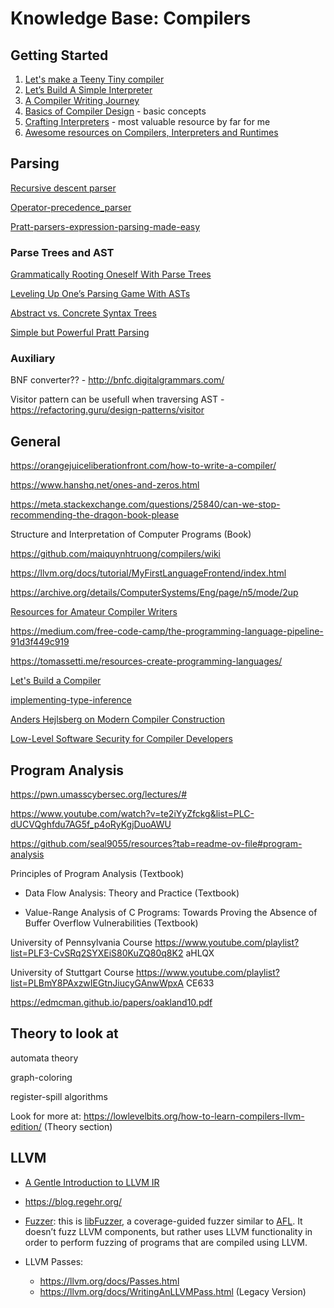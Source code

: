 # Knowledge Base: Compilers

## Getting Started
1. [Let's make a Teeny Tiny compiler](https://austinhenley.com/blog/teenytinycompiler1.html)
2. [Let’s Build A Simple Interpreter](https://ruslanspivak.com/lsbasi-part1/)
3. [ A Compiler Writing Journey ](https://github.com/DoctorWkt/acwj)
4. [Basics of Compiler Design](http://hjemmesider.diku.dk/~torbenm/Basics/) - basic concepts
5. [Crafting Interpreters](http://www.craftinginterpreters.com/) - most valuable resource by far for me
6. [Awesome resources on Compilers, Interpreters and Runtimes](https://github.com/aalhour/awesome-compilers)

## Parsing
[Recursive descent parser](https://en.wikipedia.org/wiki/Recursive_descent_parser)

[Operator-precedence_parser](https://en.wikipedia.org/wiki/Operator-precedence_parser)

[Pratt-parsers-expression-parsing-made-easy](https://journal.stuffwithstuff.com/2011/03/19/pratt-parsers-expression-parsing-made-easy/)

### Parse Trees and AST

[Grammatically Rooting Oneself With Parse Trees](https://medium.com/basecs/leveling-up-ones-parsing-game-with-asts-d7a6fc2400ff)

[Leveling Up One’s Parsing Game With ASTs](https://medium.com/basecs/leveling-up-ones-parsing-game-with-asts-d7a6fc2400ff)

[Abstract vs. Concrete Syntax Trees](https://eli.thegreenplace.net/2009/02/16/abstract-vs-concrete-syntax-trees)

[Simple but Powerful Pratt Parsing](https://matklad.github.io/2020/04/13/simple-but-powerful-pratt-parsing.html#Simple-but-Powerful-Pratt-Parsing)

### Auxiliary

BNF converter?? - http://bnfc.digitalgrammars.com/

Visitor pattern can be usefull when traversing AST - https://refactoring.guru/design-patterns/visitor

## General

https://orangejuiceliberationfront.com/how-to-write-a-compiler/

https://www.hanshq.net/ones-and-zeros.html

https://meta.stackexchange.com/questions/25840/can-we-stop-recommending-the-dragon-book-please

Structure and
Interpretation
of Computer
Programs (Book)

https://github.com/maiquynhtruong/compilers/wiki

https://llvm.org/docs/tutorial/MyFirstLanguageFrontend/index.html

https://archive.org/details/ComputerSystems/Eng/page/n5/mode/2up

[Resources for Amateur Compiler Writers](https://c9x.me/compile/bib/)

https://medium.com/free-code-camp/the-programming-language-pipeline-91d3f449c919

https://tomassetti.me/resources-create-programming-languages/

[Let's Build a Compiler](https://compilers.iecc.com/crenshaw/)

[implementing-type-inference](https://stackoverflow.com/questions/415532/implementing-type-inference)

[Anders Hejlsberg on Modern Compiler Construction](https://learn.microsoft.com/en-us/shows/seth-juarez/anders-hejlsberg-on-modern-compiler-construction)

[Low-Level Software Security for Compiler Developers](https://llsoftsec.github.io/llsoftsecbook/)

## Program Analysis

https://pwn.umasscybersec.org/lectures/#

https://www.youtube.com/watch?v=te2iYyZfckg&list=PLC-dUCVQghfdu7AG5f_p4oRyKgjDuoAWU

https://github.com/seal9055/resources?tab=readme-ov-file#program-analysis

Principles of Program Analysis (Textbook)

- Data Flow Analysis: Theory and Practice (Textbook)

- Value-Range Analysis of C Programs: Towards Proving the Absence of Buffer
Overflow Vulnerabilities (Textbook)

University of Pennsylvania Course
https://www.youtube.com/playlist?list=PLF3-CvSRq2SYXEiS80KuZQ80q8K2
aHLQX

University of Stuttgart Course
https://www.youtube.com/playlist?list=PLBmY8PAxzwIEGtnJiucyGAnwWpxA
CE633

https://edmcman.github.io/papers/oakland10.pdf

## Theory to look at

automata theory

graph-coloring

register-spill algorithms

Look for more at: https://lowlevelbits.org/how-to-learn-compilers-llvm-edition/ (Theory section)

## LLVM

- [A Gentle Introduction to LLVM IR](https://mcyoung.xyz/2023/08/01/llvm-ir/)

- https://blog.regehr.org/

- [Fuzzer](https://github.com/llvm-mirror/llvm/tree/release_39/lib/Fuzzer): this is [libFuzzer](http://llvm.org/docs/LibFuzzer.html), a coverage-guided fuzzer similar to [AFL](http://lcamtuf.coredump.cx/afl/). It doesn’t fuzz LLVM components, but rather uses LLVM functionality in order to perform fuzzing of programs that are compiled using LLVM.

- LLVM Passes:
  - https://llvm.org/docs/Passes.html
  - https://llvm.org/docs/WritingAnLLVMPass.html (Legacy Version)
 

